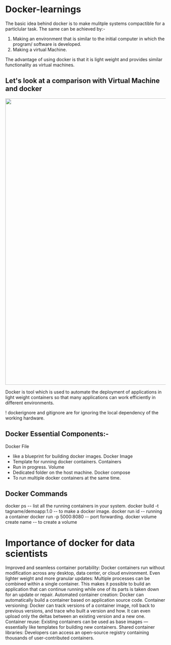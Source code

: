 # Docker-learnings

The basic idea behind docker is to make mulitple systems compactible for a particlular task. The same can be achieved by:-
1. Making an environment that is similar to the initial computer in which the program/ software is developed.
2. Making a virtual Machine.

The advantage of using docker is that it is light weight and provides similar functionality as virtual machines.

## Let's look at a comparison with Virtual Machine and docker
<div align="center"><img src="https://github.com/nelson123-lab/Dockor-learnings/blob/2827146ed6e21e072232a7ae2aacf34c7817e84b/VM_vs_Docker.png" width="900"/></div>


Docker is tool which is used to automate the deployment of applications in light weight containers so that many applications can work efficiently in different environments.

! dockerignore and gitignore are for ignoring the local dependency of the working hardware.
## Docker Essential Components:-

Docker File 
- like a blueprint for building docker images.
Docker Image
- Template for running docker containers.
Containers
- Run in progress.
Volume
- Dedicated folder on the host machine.
Docker compose 
- To run multiple docker containers at the same time.

## Docker Commands
docker ps -- list all the running containers in your system.
docker build -t tagname/demoapp:1.0 -- to make a docker image.
docker run id -- running a container
docker run -p 5000:8080  -- port forwarding.
docker volume create name -- to create a volume

# Importance of docker for data scientists
Improved and seamless container portability: Docker containers run without modification across any desktop, data center, or cloud environment.
Even lighter weight and more granular updates: Multiple processes can be combined within a single container. This makes it possible to build an application that can continue running while one of its parts is taken down for an update or repair.
Automated container creation: Docker can automatically build a container based on application source code.
Container versioning: Docker can track versions of a container image, roll back to previous versions, and trace who built a version and how. It can even upload only the deltas between an existing version and a new one.
Container reuse: Existing containers can be used as base images — essentially like templates for building new containers.
Shared container libraries: Developers can access an open-source registry containing thousands of user-contributed containers.
